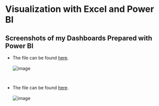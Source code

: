 # Visualization with Excel and Power BI 

## Screenshots of my Dashboards Prepared with Power BI
- The file can be found [here](https://github.com/isaacmensahtwum/Power-BI-and-Excel/blob/4ac3c8eaeaa07a8838b4def1a94c41521439e999/Employee%20Analysis%20with%20PowerBI.pbix). <br> <br>
![image](https://github.com/isaacmensahtwum/Power-BI-and-Excel/assets/96497893/b46ac9f5-4e43-42e4-8a79-c9275a962c8e)

<br>

- The file can be found [here](https://github.com/isaacmensahtwum/Power-BI-and-Excel/blob/4ac3c8eaeaa07a8838b4def1a94c41521439e999/Employee%20Analysis%20with%20PowerBI.pbix). <br> <br>
![image](https://github.com/isaacmensahtwum/Power-BI-and-Excel/assets/96497893/000b0553-d10d-4c96-b394-bf38fd7d6a38)

